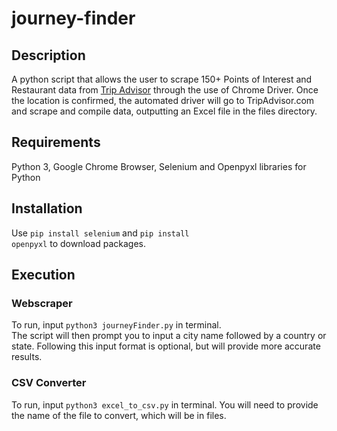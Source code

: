 # journey-finder
## Description
A python script that allows the user to scrape 150+ Points of Interest and Restaurant data from [Trip Advisor](https://www.tripadvisor.com/) through the use of Chrome Driver. Once the location is confirmed, the automated driver will go to TripAdvisor.com and scrape and compile data, outputting an Excel file in the files directory. 
## Requirements
Python 3, Google Chrome Browser, Selenium and Openpyxl libraries for Python
## Installation
Use <code>pip install selenium</code> and <code>pip install openpyxl</code> to download packages.
## Execution
### Webscraper
To run, input <code>python3 journeyFinder.py</code> in terminal. </br>
The script will then prompt you to input a city name followed by a country or state. Following this input format is optional, but will provide more accurate results.
### CSV Converter
To run, input <code>python3 excel_to_csv.py</code> in terminal. You will need to provide the name of the file to convert, which will be in files.

